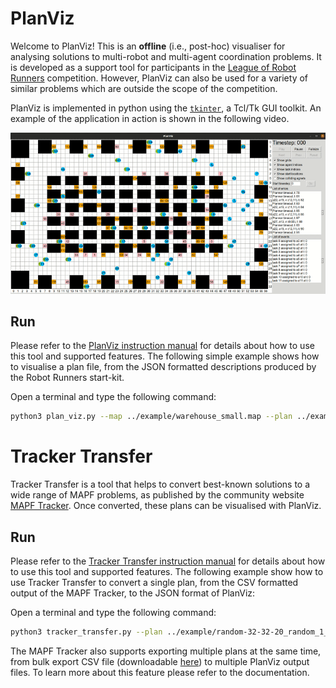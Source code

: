 # PlanViz
Welcome to PlanViz! This is an **offline** (i.e., post-hoc) visualiser for analysing solutions to multi-robot and multi-agent coordination problems.
It is developed as a support tool for participants in the [League of Robot Runners](http://leagueofrobotrunners.org) competition.
However, PlanViz can also be used for a variety of similar problems which are outside the scope of the competition. 

PlanViz is implemented in python using the [`tkinter`](https://docs.python.org/3/library/tkinter.html), a Tcl/Tk GUI toolkit. An example of the application in action is shown in the following video.

![plan_viz_gif](images/plan_viz.gif)


## Run
Please refer to the [PlanViz instruction manual](./PlanViz.md) for details about how to use this tool and supported features. The following simple example shows how to visualise a plan file, from the JSON formatted descriptions produced by the Robot Runners start-kit.

Open a terminal and type the following command:
```bash
python3 plan_viz.py --map ../example/warehouse_small.map --plan ../example/warehouse_small.json --grid --aid --static --ca
```

# Tracker Transfer
Tracker Transfer is a tool that helps to convert best-known solutions to a wide range of MAPF problems, as published by the community website [MAPF Tracker](http://tracker.pathfinding.ai/). Once converted, these plans can be visualised with PlanViz. 


## Run
Please refer to the [Tracker Transfer instruction manual](./Tracker%20Transfer.md) for details about how to use this tool and supported features. The following example show how to use Tracker Transfer to convert a single plan, from the CSV formatted output of the MAPF Tracker, to the JSON format of PlanViz:

Open a terminal and type the following command:
```bash
python3 tracker_transfer.py --plan ../example/random-32-32-20_random_1_300.csv --scen ../example/random-32-32-20-random-1.scen --outputFile ../example/transfer_result
```
The MAPF Tracker also supports exporting multiple plans at the same time, from bulk export CSV file (downloadable [here](http://tracker.pathfinding.ai/results/)) to multiple PlanViz output files. To learn more about this feature please refer to the documentation.
